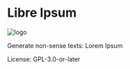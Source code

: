 <!--
SPDX-FileCopyrightText: 2019 Michael Pöhn <michael.poehn@fsfe.org>
-->

# Libre Ipsum

<img alt="logo" src="https://codeberg.org/uniqx/LibreIpsum/media/branch/fix-screenshots/app/src/main/res/mipmap-hdpi/ic_launcher_round.png" />

Generate non-sense texts: Lorem Ipsum

License: GPL-3.0-or-later
